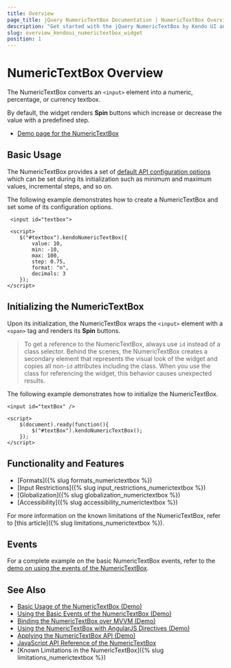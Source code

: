 ```yaml
---
title: Overview
page_title: jQuery NumericTextBox Documentation | NumericTextBox Overview | Kendo UI
description: "Get started with the jQuery NumericTextBox by Kendo UI and learn how to create and initialize the widget."
slug: overview_kendoui_numerictextbox_widget
position: 1
---
```


# NumericTextBox Overview

The NumericTextBox converts an `<input>` element into a numeric, percentage, or currency textbox.

By default, the widget renders **Spin** buttons which increase or decrease the value with a predefined step.

* [Demo page for the NumericTextBox](https://demos.telerik.com/kendo-ui/numerictextbox/index) 

## Basic Usage

The NumericTextBox provides a set of [default API configuration options](/api/javascript/ui/numerictextbox) which can be set during its initialization such as minimum and maximum values, incremental steps, and so on.

The following example demonstrates how to create a NumericTextBox and set some of its configuration options.

     <input id="textbox">

     <script>
        $("#textbox").kendoNumericTextBox({
            value: 10,
            min: -10,
            max: 100,
            step: 0.75,
            format: "n",
            decimals: 3
        });
    </script>

## Initializing the NumericTextBox

Upon its initialization, the NumericTextBox wraps the `<input>` element with a `<span>` tag and renders its **Spin** buttons.

> To get a reference to the NumericTextBox, always use `id` instead of a class selector. Behind the scenes, the NumericTextBox creates a secondary element that represents the visual look of the widget and copies all non-`id` attributes including the class. When you use the class for referencing the widget, this behavior causes unexpected results.

The following example demonstrates how to initialize the NumericTextBox.

    <input id="textBox" />

    <script>
        $(document).ready(function(){
            $("#textBox").kendoNumericTextBox();
        });
    </script>

## Functionality and Features

* [Formats]({% slug formats_numerictextbox %})
* [Input Restrictions]({% slug input_restrictions_numerictextbox %})
* [Globalization]({% slug globalization_numerictextbox %})
* [Accessibility]({% slug accessibility_numerictextbox %})

For more information on the known limitations of the NumericTextBox, refer to [this article]({% slug limitations_numerictextbox %}).

## Events

For a complete example on the basic NumericTextBox events, refer to the [demo on using the events of the NumericTextBox](https://demos.telerik.com/kendo-ui/numerictextbox/events).

## See Also

* [Basic Usage of the NumericTextBox (Demo)](https://demos.telerik.com/kendo-ui/numerictextbox/index)
* [Using the Basic Events of the NumericTextBox (Demo)](https://demos.telerik.com/kendo-ui/numerictextbox/events)
* [Binding the NumericTextBox over MVVM (Demo)](https://demos.telerik.com/kendo-ui/numerictextbox/mvvm)
* [Using the NumericTextBox with AngularJS Directives (Demo)](https://demos.telerik.com/kendo-ui/numerictextbox/angular)
* [Applying the NumericTextBox API (Demo)](https://demos.telerik.com/kendo-ui/numerictextbox/api)
* [JavaScript API Reference of the NumericTextBox](/api/javascript/ui/numerictextbox)
* [Known Limitations in the NumericTextBox]({% slug limitations_numerictextbox %})

